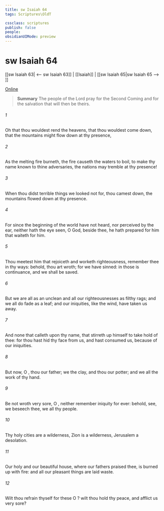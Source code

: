 ```yaml
---
title: sw Isaiah 64
tags: Scriptures\OldT

cssclass: scriptures
publish: false
people:
obsidianUIMode: preview
---
```


# sw Isaiah 64
[[sw Isaiah 63| <-- sw Isaiah 63]] | [[Isaiah]] | [[sw Isaiah 65|sw Isaiah 65 --> ]]

[Online](https://churchofjesuschrist.org/study/scriptures/ot/isa/64?lang=eng)

> __Summary__
The people of the Lord pray for the Second Coming and for the salvation that will then be theirs.

###### 1 
Oh that thou wouldest rend the heavens, that thou wouldest come down, that the mountains might flow down at thy presence,

###### 2 
As  the melting fire burneth, the fire causeth the waters to boil, to make thy name known to thine adversaries,  the nations may tremble at thy presence!

###### 3 
When thou didst terrible things  we looked not for, thou camest down, the mountains flowed down at thy presence.

###### 4 
For since the beginning of the world  have not heard, nor perceived by the ear, neither hath the eye seen, O God, beside thee,  he hath prepared for him that waiteth for him.

###### 5 
Thou meetest him that rejoiceth and worketh righteousness,  remember thee in thy ways: behold, thou art wroth; for we have sinned: in those is continuance, and we shall be saved.

###### 6 
But we are all as an unclean  and all our righteousnesses  as filthy rags; and we all do fade as a leaf; and our iniquities, like the wind, have taken us away.

###### 7 
And  none that calleth upon thy name, that stirreth up himself to take hold of thee: for thou hast hid thy face from us, and hast consumed us, because of our iniquities.

###### 8 
But now, O , thou  our father; we  the clay, and thou our potter; and we all  the work of thy hand.

###### 9 
Be not wroth very sore, O , neither remember iniquity for ever: behold, see, we beseech thee, we  all thy people.

###### 10 
Thy holy cities are a wilderness, Zion is a wilderness, Jerusalem a desolation.

###### 11 
Our holy and our beautiful house, where our fathers praised thee, is burned up with fire: and all our pleasant things are laid waste.

###### 12 
Wilt thou refrain thyself for these  O ? wilt thou hold thy peace, and afflict us very sore?

